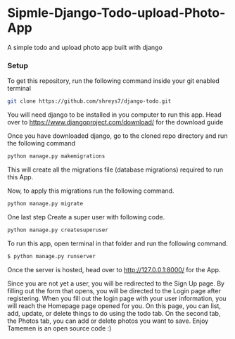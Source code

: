# Sipmle-Django-Todo-upload-Photo-App
A simple todo and upload photo app built with django


### Setup
To get this repository, run the following command inside your git enabled terminal

```bash
git clone https://github.com/shreys7/django-todo.git
```
You will need django to be installed in you computer to run this app. Head over to https://www.djangoproject.com/download/ for the download guide

Once you have downloaded django, go to the cloned repo directory and run the following command

```bash
python manage.py makemigrations
```

This will create all the migrations file (database migrations) required to run this App.

Now, to apply this migrations run the following command.
```bash
python manage.py migrate
```

One last step Create a super user with following code.
```bash
python manage.py createsuperuser
```

To run this app, open terminal in that folder and run the following command.

```bash
$ python manage.py runserver
```

Once the server is hosted, head over to http://127.0.0.1:8000/ for the App.

Since you are not yet a user, you will be redirected to the Sign Up page.  By filling out the form that opens, you will be directed to the Login page after registering. When you fill out the login page with your user information, you will reach the Homepage page opened for you. On this page, you can list, add, update, or delete things to do using the todo tab. On the second tab, the Photos tab, you can add or delete photos you want to save. Enjoy Tamemen is an open source code :)
